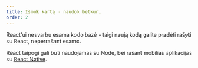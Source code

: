 ```yaml
---
title: Išmok kartą - naudok betkur.
order: 2
---
```


React'ui nesvarbu esama kodo bazė - taigi naują kodą galite pradėti rašyti su React, neperrašant esamo.

React taipogi gali būti naudojamas su Node, bei rašant mobilias aplikacijas su [React Native](https://facebook.github.io/react-native/).
